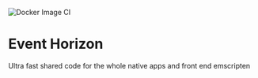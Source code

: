 ![Docker Image CI](https://github.com/49View/event_horizon/workflows/Docker%20Image%20CI/badge.svg)

# Event Horizon
Ultra fast shared code for the whole native apps and front end emscripten
